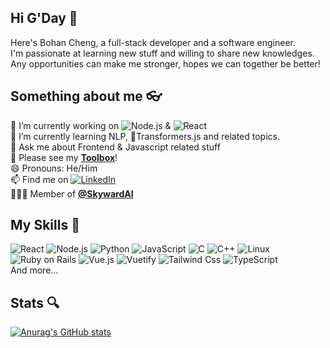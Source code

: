 ## Hi G'Day 👋
Here's Bohan Cheng, a full-stack developer and a software engineer.\
I'm passionate at learning new stuff and willing to share new knowledges.\
Any opportunities can make me stronger, hopes we can together be better!
## Something about me 👓
🔭 I’m currently working on ![Node.js](https://img.shields.io/badge/Node.js-5FA04E?logo=Node.js&logoColor=white) & ![React](https://img.shields.io/badge/React-61DAFB?logo=React&logoColor=white)\
🌱 I’m currently learning NLP, 🤗Transformers.js and related topics.\
💬 Ask me about Frontend & Javascript related stuff\
🧰 Please see my **[Toolbox](https://github.com/cbh778899/MyToolBox)**!\
😄 Pronouns: He/Him\
📫 Find me on [![LinkedIn](https://img.shields.io/badge/linkedIn-blue?logo=Linkedin)](https://linkedin.com/in/cbh778899)\
🧑‍🤝‍🧑 Member of **[@SkywardAI](https://github.com/SkywardAI)**
## My Skills 📝
![React](https://img.shields.io/badge/React-61DAFB?logo=React&logoColor=white) ![Node.js](https://img.shields.io/badge/Node.js-5FA04E?logo=Node.js&logoColor=white) ![Python](https://img.shields.io/badge/Python-3776AB?logo=Python&logoColor=white) ![JavaScript](https://img.shields.io/badge/JavaScript-F7DF1E?logo=JavaScript&logoColor=white) ![C](https://img.shields.io/badge/C-A8B9CC?logo=C&logoColor=white) ![C++](https://img.shields.io/badge/C++-A8B9CC?logo=Cplusplus&logoColor=white) ![Linux](https://img.shields.io/badge/Linux-FCC624?logo=Linux&logoColor=white) ![Ruby on Rails](https://img.shields.io/badge/Ruby_on_Rails-CC0000?logo=ruby-on-rails&logoColor=white) ![Vue.js](https://img.shields.io/badge/Vue.js-4FC08D?logo=Vue.js&logoColor=white) ![Vuetify](https://img.shields.io/badge/Vuetify-1867C0?logo=Vuetify&logoColor=white) ![Tailwind Css](https://img.shields.io/badge/TailwindCss-06B6D4?logo=tailwind-css&logoColor=white) ![TypeScript](https://img.shields.io/badge/TypeScript-3178C6?logo=TypeScript&logoColor=white)\
And more...
## Stats 🔍
[![Anurag's GitHub stats](https://github-readme-stats.vercel.app/api?username=cbh778899&show=prs_merged,prs_merged_percentage&show_icons=true&theme=dark)](https://github.com/anuraghazra/github-readme-stats)
